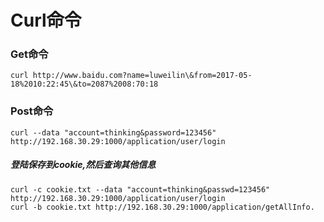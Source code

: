 # Curl命令

### Get命令
```
curl http://www.baidu.com?name=luweilin\&from=2017-05-18%2010:22:45\&to=2087%2008:70:18
```

### Post命令
```
curl --data "account=thinking&password=123456" http://192.168.30.29:1000/application/user/login
```

##### 登陆保存到cookie,然后查询其他信息
```
curl -c cookie.txt --data "account=thinking&passwd=123456" http://192.168.30.29:1000/application/user/login
curl -b cookie.txt http://192.168.30.29:1000/application/getAllInfo.
```
